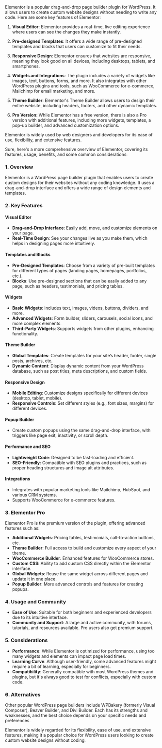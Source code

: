 Elementor is a popular drag-and-drop page builder plugin for WordPress. It allows users to create custom website designs without needing to write any code. Here are some key features of Elementor:

1. **Visual Editor**: Elementor provides a real-time, live editing experience where users can see the changes they make instantly.

2. **Pre-designed Templates**: It offers a wide range of pre-designed templates and blocks that users can customize to fit their needs.

3. **Responsive Design**: Elementor ensures that websites are responsive, meaning they look good on all devices, including desktops, tablets, and smartphones.

4. **Widgets and Integrations**: The plugin includes a variety of widgets like images, text, buttons, forms, and more. It also integrates with other WordPress plugins and tools, such as WooCommerce for e-commerce, Mailchimp for email marketing, and more.

5. **Theme Builder**: Elementor's Theme Builder allows users to design their entire website, including headers, footers, and other dynamic templates.

6. **Pro Version**: While Elementor has a free version, there is also a Pro version with additional features, including more widgets, templates, a pop-up builder, and advanced customization options.

Elementor is widely used by web designers and developers for its ease of use, flexibility, and extensive features.

Sure, here's a more comprehensive overview of Elementor, covering its features, usage, benefits, and some common considerations:

### 1. **Overview**

Elementor is a WordPress page builder plugin that enables users to create custom designs for their websites without any coding knowledge. It uses a drag-and-drop interface and offers a wide range of design elements and templates.

### 2. **Key Features**

#### **Visual Editor**
- **Drag-and-Drop Interface**: Easily add, move, and customize elements on your page.
- **Real-Time Design**: See your changes live as you make them, which helps in designing pages more intuitively.

#### **Templates and Blocks**
- **Pre-Designed Templates**: Choose from a variety of pre-built templates for different types of pages (landing pages, homepages, portfolios, etc.).
- **Blocks**: Use pre-designed sections that can be easily added to any page, such as headers, testimonials, and pricing tables.

#### **Widgets**
- **Basic Widgets**: Includes text, images, videos, buttons, dividers, and more.
- **Advanced Widgets**: Form builder, sliders, carousels, social icons, and more complex elements.
- **Third-Party Widgets**: Supports widgets from other plugins, enhancing functionality.

#### **Theme Builder**
- **Global Templates**: Create templates for your site’s header, footer, single posts, archives, etc.
- **Dynamic Content**: Display dynamic content from your WordPress database, such as post titles, meta descriptions, and custom fields.

#### **Responsive Design**
- **Mobile Editing**: Customize designs specifically for different devices (desktop, tablet, mobile).
- **Responsive Controls**: Set different styles (e.g., font sizes, margins) for different devices.

#### **Popup Builder**
- Create custom popups using the same drag-and-drop interface, with triggers like page exit, inactivity, or scroll depth.

#### **Performance and SEO**
- **Lightweight Code**: Designed to be fast-loading and efficient.
- **SEO-Friendly**: Compatible with SEO plugins and practices, such as proper heading structures and image alt attributes.

#### **Integrations**
- Integrates with popular marketing tools like Mailchimp, HubSpot, and various CRM systems.
- Supports WooCommerce for e-commerce features.

### 3. **Elementor Pro**

Elementor Pro is the premium version of the plugin, offering advanced features such as:
- **Additional Widgets**: Pricing tables, testimonials, call-to-action buttons, etc.
- **Theme Builder**: Full access to build and customize every aspect of your theme.
- **WooCommerce Builder**: Enhanced features for WooCommerce stores.
- **Custom CSS**: Ability to add custom CSS directly within the Elementor interface.
- **Global Widgets**: Reuse the same widget across different pages and update it in one place.
- **Popup Builder**: More advanced controls and features for creating popups.

### 4. **Usage and Community**

- **Ease of Use**: Suitable for both beginners and experienced developers due to its intuitive interface.
- **Community and Support**: A large and active community, with forums, tutorials, and resources available. Pro users also get premium support.

### 5. **Considerations**

- **Performance**: While Elementor is optimized for performance, using too many widgets and elements can impact page load times.
- **Learning Curve**: Although user-friendly, some advanced features might require a bit of learning, especially for beginners.
- **Compatibility**: Generally compatible with most WordPress themes and plugins, but it's always good to test for conflicts, especially with custom code.

### 6. **Alternatives**

Other popular WordPress page builders include WPBakery (formerly Visual Composer), Beaver Builder, and Divi Builder. Each has its strengths and weaknesses, and the best choice depends on your specific needs and preferences.

Elementor is widely regarded for its flexibility, ease of use, and extensive features, making it a popular choice for WordPress users looking to create custom website designs without coding.